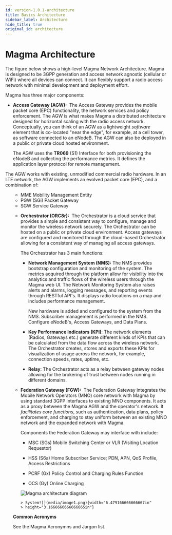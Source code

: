```yaml
---
id: version-1.0.1-architecture
title: Basics Architecture
sidebar_label: Architecture
hide_title: true
original_id: architecture
---
```

# Magma Architecture

The figure below shows a high-level Magma Network Architecture. Magma is
designed to be 3GPP generation and access network agnostic (cellular or
WiFi) where all devices can connect. It can flexibly support a radio
access network with minimal development and deployment effort.

Magma has three major components:

-   **Access Gateway (AGW):**  The Access Gateway provides the mobile
    packet core (EPC) functionality, the network services and policy
    enforcement. The AGW is what makes Magma a distributed
    architecture designed for horizontal scaling with the radio access
    network. Conceptually, you can think of an AGW as a lightweight
    *software* element that is co-located "near the edge", for
    example, at a cell tower, as software connected to an eNodeB. The
    AGW can also be deployed in a public or private cloud hosted
    environment.

	The AGW uses the **TR069** (S1) Interface for both provisioning the
	eNodeB and collecting the performance metrics. It defines the
	application layer protocol for remote management.

The AGW works with existing, unmodified commercial radio hardware. In an
LTE network, the AGW implements an evolved packet core (EPC), and a
combination of:

<ul>
	<ul>
        <li> MME Mobility Management Entity</li>
        <li> PGW (SGi) Packet Gateway </li>
        <li> SGW Service Gateway </li>
</ul>


-   **Orchestrator (ORC8r):**  The Orchestrator is a cloud service that
    provides a simple and consistent way to configure, manage and
    monitor the wireless network securely. The Orchestrator can be
    hosted on a public or private cloud environment. Access gateways
    are configured and monitored through the cloud-based Orchestrator
    allowing for a consistent way of managing all access gateways.
    
    The Orchestrator has 3 main functions:

    -   **Network Management System (NMS):** The NMS provides bootstrap
        configuration and monitoring of the system. The metrics
        acquired through the platform allow for visibility into the
        analytics and traffic flows of the wireless users through the
        Magma web UI. The Network Monitoring System also raises alerts
        and alarms, logging messages, and reporting events through
        RESTful API's. It displays radio locations on a map and
        includes performance management.
        
        New hardware is added and configured to the system from the
        NMS. Subscriber management is performed in the NMS. Configure
        eNodeB's, Access Gateways, and Data Plans.

    -   **Key Performance Indicators (KPI)**: The network elements
        (Radios, Gateways etc.) generate different kinds of KPIs that
        can be calculated from the data flow across the wireless
        network. The Orchestrator creates, stores and exports these
        KPIs for visualization of usage across the network, for
        example, connection speeds, rates, uptime, etc.

    -   **Relay**: The Orchestrator acts as a relay between gateway
        nodes allowing for the brokering of trust between nodes
        running in different domains.

-   **Federation Gateway (FGW):**  The Federation Gateway integrates the
    Mobile Network Operators (MNO) core network with Magma by using
    standard 3GPP interfaces to existing MNO components. It acts as a
    proxy between the Magma AGW and the operator\'s network. It
    *facilitates core functions*, such as authentication, data plans,
    policy enforcement, and charging to stay uniform between an
    existing MNO network and the expanded network with Magma.
    
    Components the Federation Gateway may interface with include:

    -   MSC (SGs) Mobile Switching Center or VLR (Visiting Location Requestor)

    -   HSS (S6a) Home Subscriber Service; PDN, APN, QoS Profile, Access Restrictions

    -   PCRF (Gx) Policy Control and Charging Rules Function

    -   OCS (Gy) Online Charging
	
	![Magma architecture diagram](assets/magma_overview.png?raw=true "Magma Architecture")
	
        > System![](media/image1.png){width="6.479166666666667in"
        > height="3.1666666666666665in"}

**Common Acronyms**

See the Magma Acronymns and Jargon list.
